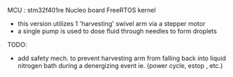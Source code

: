 MCU : stm32f401re  Nucleo board
FreeRTOS kernel 

- this version utilizes 1 'harvesting' swivel arm via a stepper motor
- a single pump is used to dose fluid through needles to form droplets

TODO:
- add safety mech. to prevent harvesting arm from falling back into liquid nitrogen bath during a denergizing event ie. (power cycle, estop , etc.)
  
